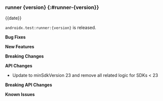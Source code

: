 ### runner {version} {:#runner-{version}}

{{date}}

`androidx.test:runner:{version}` is released.

**Bug Fixes**

**New Features**

**Breaking Changes**

**API Changes**

* Update to minSdkVersion 23 and remove all related logic for SDKs < 23

**Breaking API Changes**

**Known Issues**
